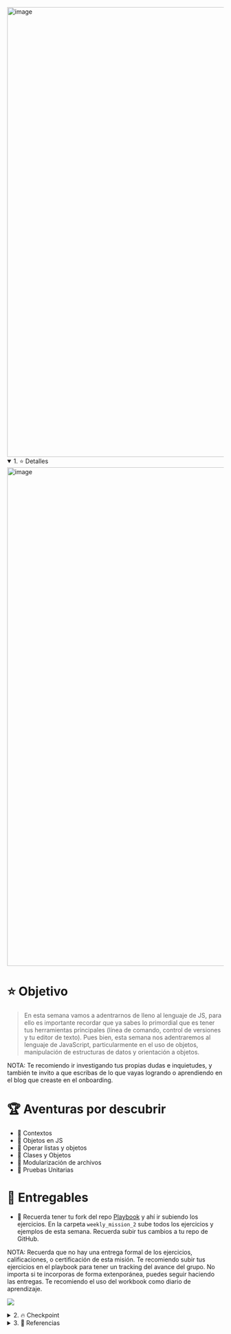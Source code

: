 <img width="1043" alt="image" src="https://user-images.githubusercontent.com/17634377/162600369-e2729ac1-d2c0-4893-ad45-0d5c40e4a479.png">

<details open>
<summary> 1. ⭐️ Detalles </summary>

 <img width="1156" alt="image" src="https://user-images.githubusercontent.com/17634377/159152594-9975c662-260b-4260-bedb-95862023e00e.png">

# ⭐️ Objetivo

> En esta semana vamos a adentrarnos de lleno al lenguaje de JS, para ello es importante recordar que ya sabes lo primordial que es tener tus herramientas principales (línea de comando, control de versiones y tu editor de texto). Pues bien, esta semana nos adentraremos al lenguaje de JavaScript, particularmente en el uso de objetos, manipulación de estructuras de datos y orientación a objetos.

NOTA: Te recomiendo ir investigando tus propias dudas e inquietudes, y también te invito a que escribas de lo que vayas logrando o aprendiendo en el blog que creaste en el onboarding.

# 🏆 Aventuras por descubrir

- 🎯 Contextos
- 🎯 Objetos en JS
- 🎯 Operar listas y objetos
- 🎯 Clases y Objetos
- 🎯 Modularización de archivos
- 🎯 Pruebas Unitarias

# 🎁 Entregables

 - 🎁 Recuerda tener tu fork del repo [Playbook](https://github.com/visualpartnership/playbook) y ahí ir subiendo los ejercicios. En la carpeta `weekly_mission_2` sube todos los ejercicios y ejemplos de esta semana. Recuerda subir tus cambios a tu repo de GitHub.

  NOTA: Recuerda que no hay una entrega formal de los ejercicios, calificaciones, o certificación de esta misión. Te recomiendo subir tus ejercicios en el playbook para tener un tracking del avance del grupo. No importa si te incorporas de forma extenporánea, puedes seguir haciendo las entregas. Te recomiendo el uso del workbook como diario de aprendizaje.

 <a href="https://user-images.githubusercontent.com/17634377/162657031-9bc84e26-2bb3-4040-a66c-dc6ffc3d8522.PNG" target="_blank"><img src="https://img.shields.io/badge/🔗link-PASEDEABORDAR-green?style=for-the-badge"></a>

</details>

<details>
<summary> 2. 🔥 Checkpoint </summary>

 <img width="1165" alt="image" src="https://user-images.githubusercontent.com/17634377/159152590-8f2b2032-be88-45f1-a4f7-008195022b7a.png">

  ## Requisitos para la semana 2

  - Conocer la importancia de las herramientas del desarrollo de software.
  - Haber realizado los primeros ejercicios de código de la semana 1. (Esta semana retomaremos esta parte)
  - Tu cuenta de GitHub, tu repo Playbook listo para subir ejercicios.

  ## 0. JS como lenguaje de programación

  Para este punto es necesario haber conocido algún lenguaje de programación previo, esto asegura que tengas el conocimiento general de la lógica de programación. En estas semanas nos estaremos especializando en backend, no tanto en la sintaxis de JS. Si tienes problemas con el lenguaje tendrás que investigar mucho por tu cuenta las partes básicas.

  Elementos básicos de JS

- Bindings (let y const)
- Imprimir valores (console.log)
- Conditional execution: if
- While / Do-While
- For loops
- Switch
- Comments
- Functions
- Scopes
- Arrow functions
- Lists

  ¿Dónde reforzar estos conocimientos? Actividad opcional.
  - [Eloquent JS Capítulo 1 Values, Types, and Operators](https://eloquentjavascript.net/01_values.html)
  - [Eloquent JS Capítulo 2 Program](https://eloquentjavascript.net/02_program_structure.html)
  - [Eloquent JS Capítulo 3 Functions](https://eloquentjavascript.net/03_functions.html)
  - [Eloquent JS Capítulo 4 Data Structures](https://eloquentjavascript.net/04_data.html)

  Lee los capítulos mencionados, y te recomiendo probar el código de los ejemplos directo en la consola de tu navegador:
  ![](https://user-images.githubusercontent.com/17634377/162600993-6b3212ac-377e-4e06-859f-da7fc29714d1.gif)

 ## 1. Objetos

 Ve a la carpeta `weekly_mission_2/examples` y abre el archivo `0_objetos.js`. Este archivo contiene muchos ejemplos de objetos para ti. Cada ejemplo esta delimitado por un comentario que dice `// Ejemplo 1: Crear un objeto`.

 Crea un nuevo script de javascript con cada ejemplo del archivo mencionado, esto te ayudará a aislar cada ejemplo y tener una mejor organización. Corre el código en tu computadora y explora qué hace cada línea. El código funciona, por lo que eres libre de experimentar. Este archivo tiene 5 ejemplos, por lo que deberás crear 5 scripts y probarlos cada uno en tu equipo.

 Ejemplos que deberás desarrollar:
 1. Crear un objeto vacío
 2. Crear un objeto con propiedades
 3. Crear un objeto con propiedades diferentes
 4. Crear un objeto con métodos
 5. Crear un objeto que reciba parámetros

## 2. Operadores

 En JS existen operadores que nos facilitarán hacer ciertas manipulaciones de estructuras de datos. Ve al ejemplo `1_operadores.js` y de igual forma crea un archivo de js para cada ejemplo para que lo pruebes por separado.

 Ejemplos a desarrollar:
 1. Ejemplo For Each
 2. Ejemplo For Each
 3. Ejemplo For Each
 4. Ejemplo Map
 5. Ejemplo Map
 6. Ejemplo Map
 7. Ejemplo de Filter
 8. Ejemplo de Filter
 9. Ejemplo de Reduce
 10. Ejemplo de Every
 11. Ejemplo de Find
 12. Ejemplo de Find
 13. Ejemplo de FindIndex
 14. Ejemplo Some
 15. Ejemplo de Sort
 16. Ejemplo de Sort

 ## 3. Clases y Objetos

 Ve al ejemplo `2_clases_y_objetos.js` y de igual forma crea un archivo de js para cada ejemplo para que lo pruebes por separado.

 Ejemplos a desarrollar:
 1. Crear clase vacía
 2. Instanciar objetos de una clase
 3. Instanciar Objeto con atributos
 4. Métodos en los objetos
 5. Atributos con valores por default
 6. Getters
 7. Setters
 8. Métodos static
 9. Herencia
 10. Overriding methods

 ## 4. Modularización de clases

 Ve al directorio `4_modularizacion_clases`, explora los archivos:
 - `explorer.js` y `viajero.js` son las definiciones de las clases
 - `package.json` es un archivo `json` que nos permite definir la configuración de cualquier proyecto de node.
 - `main.js` es nuestro archivo principal para ejecutar el código.

 Después de crear estos archivos, bastará con ejecutar el comando `node main.js`.

 ## 5. Unit Testing

 Ve al directorio `5_unit_tests/` y explora los archivos:
 - `package.json` contiene una línea que dice `"jest": "^27.5.1"`, esto refiere a que descargará esta dependencia para usarla en nuestro proyecto.
 - `pokemon.js` es la definición de una clase
 - `pokemon.test.js` contiene una prueba de unidad para la clase Pokemon

 Después de crear estos archivos basta con ejecutar el comando `npm install` y después `npm test`.

 # Ejercicios

 Dentro de tu `playbook` crea una carpeta que se llame `exercises` y ahí crea una carpeta por ejercicio.

 # Ejercicio 1

 Modela los siguientes diagramas en objetos de JS:

 Te resuelvo el primero (usa los `console.log()` para verificar que funcione):
 ```mermaid
 classDiagram
 class Repo
 Repo : +name
 Repo : +author
 Repo : +language
 Repo : +numberOfCommits
 Repo : +stars
 Repo : +forks
 Repo : +issues_open
 Repo : +issues_close
 Repo : +getTotalIssues()
 Repo : +getGeneralInfo()
 ```

 ```js repo.js
 const repo = {
  name: "LaunchX",
  author: "carlogilmar",
  language: "JavaScript",
  numberOfCommits: 100,
  stars: 199,
  forks: 299,
  issues_open: 10,
  issues_close: 10,
  getTotalIssues: function(){
    return this.issues_open + this.issues_close
  },
  getGeneralInfo: function(){
    return `This repository ${this.name} was created by ${this.author}`
  }
}

console.log("Nombre del repo:" + repo.name)
console.log("Issues totales: " + repo.getTotalIssues())
console.log(repo.getGeneralInfo())

 ```

 ```mermaid
 classDiagram
 class Issue
 Issue : +title
 Issue : +repositoryNameAssociated
 Issue : +status
 Issue : +numberOfComments
 Issue : +labels
 Issue : +author
 Issue : +dateCreated
 Issue : +lastUpdated
 Issue : +getTitleAndAuthor()
 Issue : +getGeneralInfo()
 ```

 ```mermaid
 classDiagram
 class PullRequest
 PullRequest : +title
 PullRequest : +branchName
 PullRequest : +dateCreated
 PullRequest : +status
 PullRequest : +repositoryNameAssociated
 PullRequest : +getStatus()
 PullRequest : +getTitleAndAutor()
 ```

Esta actividad se trata de empezar a modelar información con objetos simples de JS como el ejercicio 1.
En el ejercicio anterior modelamos lo siguiente:
 - GitHub
   - repo
   - issue
   - pull_request

Ahora te pido modelar objetos de las siguientes plataformas, puedes desarrollar esto como tu gustes, ve a cada app y mira la información que puedes modelar. (Tu determinas los valores de cada llave, son meramente didacticos):
 - Twitter
   - user `const user = {user: "carlo", username: "carlogilmar", bio: "...", age: 23}`
   - trending_topic
   - hashtag
 - Facebook
   - user
   - post
   - biography
 - Uber
   - profile
   - travel

## Ejercicio 2

 Toma la siguiente lista de explorers:

 ``` js
 const explorers = [
  {
    name: "Explorer 1",
    exercises_completed: 10,
    rate: 99,
    city: "CDMX",
    stack: [
      "js",
      "c#"
    ],
    missions: {
      onboarding: {
        isFinished: true,
        exercisesFinished: true
      },
      frontend: {
        isFinished: true,
        exercisesFinished: true
      }
    }
  },
  {
    name: "Explorer 2",
    exercises_completed: 9,
    city: "Veracruz",
    rate: 50,
    stack: [
      "js"
    ],
    missions: {
      onboarding: {
        isFinished: false,
        exercisesFinished: false
      },
      frontend: {
        isFinished: false,
        exercisesFinished: false
      }
    }
  },
  {
    name: "Explorer 3",
    exercises_completed: 3,
    city: "Sonora",
    rate: 100,
    stack: [
      "elixir"
    ],
    missions: {
      onboarding: {
        isFinished: true,
        exercisesFinished: true
      },
      frontend: {
        isFinished: false,
        exercisesFinished: false
      }
    }
  }
]
 ```

 Sobre esta lista, realiza lo siguiente:
 1) Imprime el nombre (propiedad name) de cada explorer en la lista, usa FOR EACH
 2) Imprime el stack de cada explorer, usa FOR EACH
 3) Crea una nueva lista con las listas de stacks de cada explorer, usa MAP
 4) Obtén la lista de explorers que tengan en su stack "js", usa FILTER (para validar un elemento en un lista se usa el método includes)
 5) Busca el primer explorer que sea de la CDMX, usa FIND
 6) Obtén la suma de todos los exercises_completed, usa REDUCE
 7) Obtén la validación si al menos uno de los explorers tiene la propiedad exercisesFinished en frontend como true, usa SOME
 8) Obtén la validación si todos los explorers tienen la propiedad isFinished del onboarding como true. Usa EVERY.

 ## Ejercicio 3:

 Tomando de referencia el ejercicio 1, convierte esos objetos a definiciones de clases, trata de aplicar lo visto en los ejemplos.

</details>


<details>
<summary> 3. 📕 Referencias </summary>

 <img width="1161" alt="image" src="https://user-images.githubusercontent.com/17634377/159152584-a2bb5a6b-ff26-49f3-962f-ca285ea1e91a.png">

 1. [JS Mozilla](https://developer.mozilla.org/es/docs/Learn/JavaScript)
 2. [Eloquent JS](https://eloquentjavascript.net/)
 3. [EggHeadIo courses](https://egghead.io/q/javascript)
 4. [Frontend masters](https://frontendmasters.com/)
</details>

